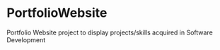 # PortfolioWebsite

Portfolio Website project to display projects/skills acquired in Software Development